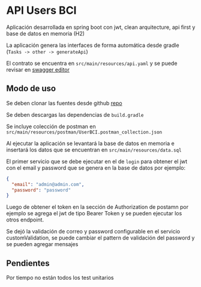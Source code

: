 
# API Users BCI

Aplicación desarrollada en spring boot con jwt, clean arquitecture, api first y base de datos en memoria (H2)

La aplicación genera las interfaces de forma automática desde gradle (```Tasks -> other -> generateApi```)

El contrato se encuentra en ```src/main/resources/api.yaml``` y se puede revisar en [swagger editor](https://editor.swagger.io/)

## Modo de uso
Se deben clonar las fuentes desde github [repo](https://github.com/...)

Se deben descargas las dependencias de ```build.gradle```

Se incluye colección de postman en ```src/main/resources/postman/UserBCI.postman_collection.json```

Al ejecutar la aplicación se levantará la base de datos en memoria e insertará los datos que se encuentran en ```src/main/resources/data.sql``` 

El primer servicio que se debe ejecutar en el de ```login``` para obtener el jwt con el email y password que se genera en la base de datos por ejemplo:

```json
{
  "email": "admin@admin.com",
  "password": "password"
}
```

Luego de obtener el token en la sección de Authorization de postamn por ejemplo se agrega el jwt de tipo Bearer Token y se pueden ejecutar los otros endpoint.

Se dejó la validación de correo y password configurable en el servicio customValidation, se puede cambiar el pattern de validación del password y se pueden agregar mensajes


## Pendientes
Por tiempo no están todos los test unitarios 



